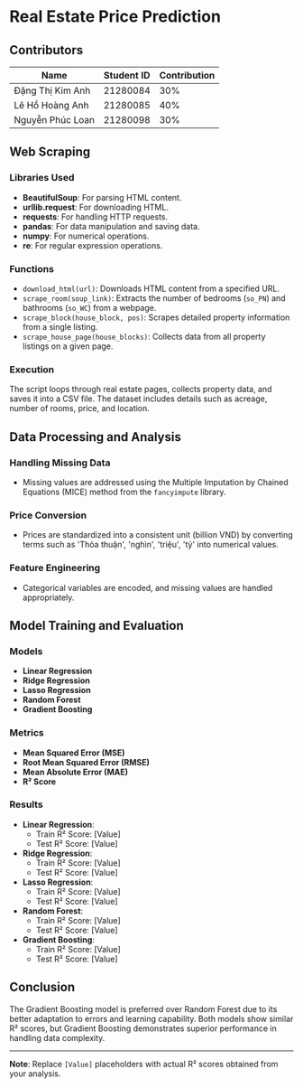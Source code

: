 # Real Estate Price Prediction

## Contributors

| Name               | Student ID | Contribution |
|--------------------|------------|--------------|
| Đặng Thị Kim Anh  | 21280084   | 30%          |
| Lê Hồ Hoàng Anh   | 21280085   | 40%          |
| Nguyễn Phúc Loan  | 21280098   | 30%          |

## Web Scraping

### Libraries Used
- **BeautifulSoup**: For parsing HTML content.
- **urllib.request**: For downloading HTML.
- **requests**: For handling HTTP requests.
- **pandas**: For data manipulation and saving data.
- **numpy**: For numerical operations.
- **re**: For regular expression operations.

### Functions
- `download_html(url)`: Downloads HTML content from a specified URL.
- `scrape_room(soup_link)`: Extracts the number of bedrooms (`so_PN`) and bathrooms (`so_WC`) from a webpage.
- `scrape_block(house_block, pos)`: Scrapes detailed property information from a single listing.
- `scrape_house_page(house_blocks)`: Collects data from all property listings on a given page.

### Execution
The script loops through real estate pages, collects property data, and saves it into a CSV file. The dataset includes details such as acreage, number of rooms, price, and location.

## Data Processing and Analysis

### Handling Missing Data
- Missing values are addressed using the Multiple Imputation by Chained Equations (MICE) method from the `fancyimpute` library.

### Price Conversion
- Prices are standardized into a consistent unit (billion VND) by converting terms such as 'Thỏa thuận', 'nghìn', 'triệu', 'tỷ' into numerical values.

### Feature Engineering
- Categorical variables are encoded, and missing values are handled appropriately.

## Model Training and Evaluation

### Models
- **Linear Regression**
- **Ridge Regression**
- **Lasso Regression**
- **Random Forest**
- **Gradient Boosting**

### Metrics
- **Mean Squared Error (MSE)**
- **Root Mean Squared Error (RMSE)**
- **Mean Absolute Error (MAE)**
- **R² Score**

### Results
- **Linear Regression**:
  - Train R² Score: [Value]
  - Test R² Score: [Value]
- **Ridge Regression**:
  - Train R² Score: [Value]
  - Test R² Score: [Value]
- **Lasso Regression**:
  - Train R² Score: [Value]
  - Test R² Score: [Value]
- **Random Forest**:
  - Train R² Score: [Value]
  - Test R² Score: [Value]
- **Gradient Boosting**:
  - Train R² Score: [Value]
  - Test R² Score: [Value]

## Conclusion

The Gradient Boosting model is preferred over Random Forest due to its better adaptation to errors and learning capability. Both models show similar R² scores, but Gradient Boosting demonstrates superior performance in handling data complexity.

---

**Note**: Replace `[Value]` placeholders with actual R² scores obtained from your analysis.
